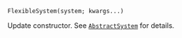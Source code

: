 ```
FlexibleSystem(system; kwargs...)
```

Update constructor. See [`AbstractSystem`](@ref) for details.
